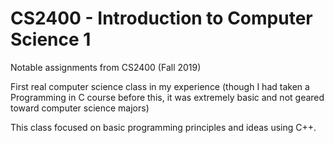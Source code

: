 # CS2400 - Introduction to Computer Science 1
Notable assignments from CS2400 (Fall 2019)

First real computer science class in my experience (though I had taken a Programming in C course before this, it was extremely basic and not geared toward computer science majors)

This class focused on basic programming principles and ideas using C++. 
